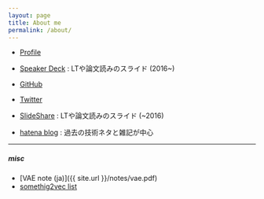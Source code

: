 ```yaml
---
layout: page
title: About me
permalink: /about/
---
```


- [Profile](http://wkblab.github.io/member/nzw)
- [Speaker Deck](https://speakerdeck.com/nzw0301) : LTや論文読みのスライド (2016~)
- [GitHub](https://github.com/nzw0301)
- [Twitter](https://twitter.com/nzw0301)

- [SlideShare](http://www.slideshare.net/kentonozawa75) : LTや論文読みのスライド (~2016)
- [hatena blog](http://nzw.hatenablog.jp/) : 過去の技術ネタと雑記が中心

---

##### misc

- [VAE note (ja)]({{ site.url }}/notes/vae.pdf)
- [somethig2vec list](https://gist.github.com/nzw0301/333afc00bd508501268fa7bf40cafe4e)
